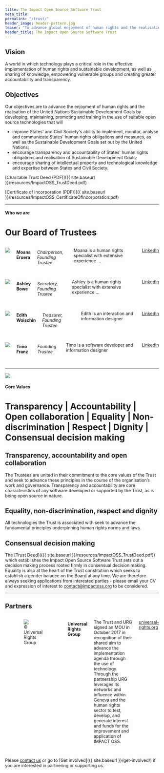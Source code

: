 ```yaml
---
title: The Impact Open Source Software Trust
meta_title:
permalink: "/trust/"
header_image: header-pattern.jpg
teaser: "To advance global enjoyment of human rights and the realisation of the Sustainable Development Goals through open source technologies."
header_title: The Impact Open Source Software Trust
---
```


## Vision

A world in which technology plays a critical role in the effective implementation of human rights and sustainable development, as well as sharing of knowledge, empowering vulnerable groups and creating greater accountability and transparency.

## Objectives

Our objectives are to advance the enjoyment of human rights and the realisation of the United Nations Sustainable Development Goals by developing, maintaining, promoting and training in the use of suitable open source technologies that will

* improve States' and Civil Society's ability to implement, monitor, analyse and communicate States' human rights obligations and measures, as well as the Sustainable Development Goals set out by the United Nations;
* encourage transparency and accountability of States' human rights obligations and realisation of Sustainable Development Goals;
* encourage sharing of intellectual property and technological knowledge and expertise between States and Civil Society.

[Charitable Trust Deed (PDF)]({{ site.baseurl }}/resources/ImpactOSS_TrustDeed.pdf)

[Certificate of Incorporation (PDF)]({{ site.baseurl }}/resources/ImpactOSS_CertificateOfIncorporation.pdf)

---

#### Who we are

# Our Board of Trustees

<div class="row">
  <div class="large-3 columns">
    <p>
      <img src="{{site.urlimg}}moana.png">
    </p>
    <h4>
      Moana Eruera
    </h4>
    <h6>
      Chairperson, Founding Trustee
    </h6>
    <p>
      Moana is a human rights specialist with extensive experience ...
    </p>
    <p>
      <a target="\_blank" href="https://www.linkedin.com/in/moana-john-eruera-0768946">
        LinkedIn
      </a>
    </p>
  </div>
  <div class="large-3 columns">    
    <p>
        <img src="{{site.urlimg}}ashley.png">
    </p>
    <h4>
      Ashley Bowe
    </h4>
    <h6>
      Secretary, Founding Trustee
    </h6>
    <p>
      Ashley is a human rights specialist with extensive experience ...      
    </p>
    <p>
      <a target="\_blank" href="https://www.linkedin.com/in/ashley-bowe-a4716019">
        LinkedIn
      </a>
    </p>
  </div>
  <div class="large-3 columns">
    <p>
        <img src="{{site.urlimg}}edith.png">
    </p>
    <h4>
      Edith Woischin
    </h4>
    <h6>
      Treasurer, Founding Trustee
    </h6>
    <p>
      Edith is an interaction and information designer
    </p>
    <p>
      <a target="\_blank" href="https://www.linkedin.com/in/edith-woischin-3127b865">
        LinkedIn
      </a>
    </p>
  </div>
  <div class="large-3 columns">      
    <p>
        <img src="{{site.urlimg}}timo.png">
    </p>
    <h4>
      Timo Franz
    </h4>
    <h6>
      Founding Trustee
    </h6>
    <p>
      Timo is a software developer and information designer
    </p>
    <p>
      <a target="\_blank" href="https://www.linkedin.com/in/tmfrnz">
        LinkedIn
      </a>
    </p>
  </div>
</div>

---

![]({{site.urlimg}}core.png)

#### Core Values

# Transparency | Accountability | Open collaboration | Equality | Non-discrimination | Respect | Dignity | Consensual decision making

## Transparency, accountability and open collaboration

The Trustees are united in their commitment to the core values of the Trust and seek to advance these principles in the course of the organisation’s work and governance. Transparency and accountability are core characteristics of any software developed or supported by the Trust, as is being open source in nature.

## Equality, non-discrimination, respect and dignity

All technologies the Trust is associated with seek to advance the fundamental principles underpinning human rights norms and laws.

## Consensual decision making

The [Trust Deed](({{ site.baseurl }}/resources/ImpactOSS_TrustDeed.pdf)) which establishes the Impact Open Source Software Trust sets out a decision making process rooted firmly in consensual decision making. Equality is also at the heart of the Trust constitution which seeks to establish a gender balance on the Board at any time. We are therefore always seeking applications from interested parties - please email your CV and expression of interest to [contact@impactoss.org](mailto:contact@impactoss.org) to be considered.  

---

## Partners

<div class="row">
  <div class="large-6 columns">
    <p>
      <figure>
        <img src="{{site.urlimg}}universal-rights-group.png">
        <figcaption>© Universal Rights Group</figcaption>
      </figure>
    </p>
    <h4>
      Universal Rights Group
    </h4>
    <p>
      The Trust and URG signed an MOU in October 2017 in recognition of their shared aim to advance the implementation agenda through the use of technology. Through the partnership URG leverages its networks and influence within Geneva and the human rights sector to test, develop, and generate interest and funds for the improvement and application of IMPACT OSS.
    </p>
    <p>
      <a target="\_blank" href="https://universal-rights.org">universal-rights.org</a>
    </p>
  </div>
</div>

<br>

Please [contact us](mailto:contact@impactoss.org) or go to [Get involved]({{ site.baseurl }}/get-involved/) if you are interested in partnering or supporting us.

